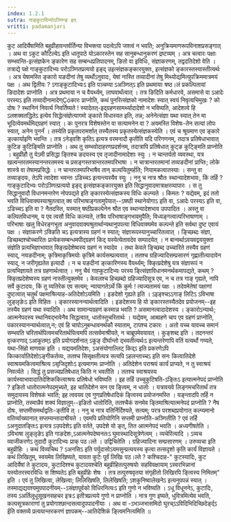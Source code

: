 ```yaml
---
index: 1.2.1
sutra: गाङ्कुटादिभ्योऽञ्णिन्ङ् इत्
vritti: padamanjari
---
```


  कुट आदिर्येषामिति बहुव्रीहावन्तर्वर्तिन्या विभक्त्या पदत्वेऽपि जश्त्वं न भवति; अनुक्रियमाणरूपविनाशप्रसङ्गात् । अथ वा ऽकुट कौटिल्येऽ इति धातुपाठे योऽकारस्तेन सह सानुबन्धानुकरणं द्रष्टव्यम् । अत्र चत्वारः पक्षाः सम्भवन्ति-इत्संज्ञकेन ङ्कारेण सह सम्बन्धप्रतिपादनम्, ङितो वा इविधिः, संज्ञाकरणम्, तद्वदतिदेशो वेति । तत्राद्ये पक्षे गाङ्कुटादिभ्यः परोऽञ्णितप्रत्ययो इङ्द् उइत्संज्ञकङ्कारयुक्तः, इत्संज्ञको ङ्कारस्तस्यास्तीत्यर्थः । अत्र येषामस्ति ङ्कारो यङदीनां तेषु व्यर्थोऽनुवादः, येषां नास्ति तव्यादीनां तेषु मिथ्योद्यमित्युपक्रिममात्रमयं पक्षः । अथ द्वितीयः ? ऽगाङ्कुटादिभ्यःऽ इति पञ्चम्या ऽअञ्णित्ऽ इति प्रथमायाः षष्ठ।लं प्रकल्पितायां ङिदादेशः प्राप्नोति । अत्र प्रथमाया न च वैयर्थ्यम्, लाघवार्थंत्वात् । तत्र ङिदिति कर्मधारये, असमासे वा ऽआदेः परस्यऽ इति तव्यादीनामादेण्Çóकारः प्राप्नोति, कथं पुनरित्संज्ञको नामादेशः स्यात् स्वयं निवृत्यभिमुखः ? को दोषः ? स्थानिनं निवर्त्य निवर्तिष्यते ! स्यादेतत्-इद्ग्रहणसामर्थ्यादादेशो न भविष्यति, आदेशत्वे हि ऽलशक्वतद्धितेऽ इत्येव सिद्धेत्संज्ञेत्यागमो ङ्कारो विधास्यत इति, तन्न; अनेनेत्संज्ञा यथा स्यात् तेन मा भूदित्येवमर्थमिद्ग्रहणं स्यात् । कः पुनरत्र विशेषस्तेन वा सत्यामनेन वा ? अयमस्ति विशेषः-तेन सत्यां लोपः स्यात्, अनेन पुनर्नं । तस्येति प्रकृतपरामर्शात् तस्यैतस्य प्रकृतस्येत्संज्ञकस्येति । एवं च श्रूयमाण एव ङ्कारे ङ्त्कार्याइणि भवन्ति । तत्र ऽनेड्वशि कृतिऽ इत्यत्र वरमनादौ कृतीति यदि परिगणनम्, तदात्र प्रतिषेधाभावात् कुटिङ कुटिङ्मिति प्राप्नोति । अथ तु सम्भवोदाहरणप्रदर्शनम्, तदात्रापि प्रतिषेधात् कुट्ङ कुट्ङ्मिति प्राप्नोति । बहुव्रीहौ तु येऽमी प्रसिद्धा ङ्तिश्च ङदयस्य एव तृजादीनामादेशाः स्युः । न चान्तर्यतो व्यवस्था, यत्र खल्वन्तरतमस्यानन्तरतमस्य च प्रसङ्गस्तत्रान्तरतमपरिभाषा । न चात्रान्तरतमानां तव्यङदीनां प्राप्तिः; लोके शास्त्रे वा तेषामप्रसिद्धेः । न चान्तरतमपरिभाषैव तान् कल्पयितुमर्हति; नियामकत्वातस्याः । सन्तु वा तव्याङ्दयः, तेऽपि त्वादेशा भवन्तः ऽडिच्चऽ इत्यन्त्यस्यैव स्युः । ननु च नात्र श्रौतः स्थान्यादेशभावः, किं तर्हि ? गाङ्कुटादिभ्यः परोऽञ्णित्प्रत्ययो इङ्द् इत्संज्ञकङ्कारयुक्त इति सिद्धानुवादमात्राक्षरव्यापारः । स तु सिद्धानुवादौ विधानमन्तरेण नोपपद्यते इति ङ्कारस्येत्संज्ञकस्य विधिः कल्प्यते । किमतः ? यद्येवम्, इदं ततो भवति विधिवाक्यस्याश्रुतत्वात् क्व परिभाषाङ्गतामुपेयात्--ऽषष्ठी स्थानेयोगाऽ इति वा, ऽआदेः परस्यऽ इति वा, ऽडिच्चऽ इति वा ? नैतदस्ति, यस्मात् षष्ठीप्रकल्पेनेन श्रौत एव स्थान्यादेशभाव उपपादितः । अस्तु वा कल्पितविधानम्, य एव त्वसौ विधिः कल्प्यते, तत्रैव परिभाषाङ्गभावमुपैति; विध्यङ्गत्वात्परिभाषाणाम् । परिभाषाः खलु विधेरङ्गभूता अनुवादवाक्यश्रुतार्थान्यथानुपपत्या विधिवाक्यमेव कल्पन्ते इति सर्वथा दुष्ट एवायं पक्षः । संज्ञाकरणे ऽक्ङिति चऽ इत्यत्रास्य ग्रहणं न स्यात्; संज्ञारूपस्यानुच्चारितत्वात् । ङ्च्छिब्दः संज्ञा, डिच्छब्दश्चोच्चारितः प्रत्येकसम्बन्धमपीद्ग्रहणं किद् यस्येत्येतावदेव सम्पादयेत् । न बान्वर्थाऽवयवद्वययुक्ता संज्ञेति प्रत्यभिज्ञाभावात् क्ङ्त्प्रिदेशेष्वस्य ग्रहणं न स्यादेव । तथा केवले ङ्च्छिब्द उच्चारिते तस्यैव ग्रहणं स्याद्, नयङदीनाम्; कृत्रिमाकृत्रिमयोः कृत्रिमे कार्यसम्प्रत्ययात् । ततश्च ग्रहिज्यादिसम्प्रसारणं गृह्णातीत्यादावेन स्याद्, न जरीगृह्यतेत इत्यादौ । न च यङदीनां ङ्त्कारिणस्य वैयर्थ्यम्; क्ङ्त्प्रिदेशेषु यत्र संज्ञारूपं न प्रत्यभिज्ञायते तत्र ग्रहणार्थत्वात् । ननु चैवं गाह्कुटादिभ्यः परस्य ङ्त्सिंज्ञाविधानमनर्थकमापद्यते, कथम् ? क्ङ्तिप्रदेशेष्वस्य ग्रहणं नास्तीत्युक्तमेव । केवलश्च हिच्छब्दो ग्रहिज्यादिसूत्र एव, न च तत्र गाङ् गृह्यते, नापि सर्वे कुटादयः, किं तु व्यतिरेक एव सत्यम्; न्यायागतेऽर्थे किं कुर्मः ! त्यज्यतामयं पक्षः । तदेवमेतेषां पक्षाणां दुष्टत्वात् चतुर्थं पक्षमाश्रित्याह-अतिदेशोऽयमिति । इङदेशो गृह्यते इति । ऽइङ्श्चऽऽगाङ् लिटिऽ ऽविभाषा लुङ्लृङेःऽ इति विहितः । ङ्कारस्यानन्यार्थत्वादिति । इङदेशस्य हि यो ङ्कारस्तस्यैतदेव प्रयोजनम्--इह तस्यैव ग्रहणं यथा स्यादिति । अथ सामान्यग्रहणं कस्मान्न भवति ? असमानत्वादादेशस्य । ङ्कारोऽन्यार्थः; आत्मनेपदस्य स्थानिवद्भावेनैव सिद्धत्वात्, धातोस्तुचरितार्थः । यद्येवम्, आब्ग्रहणे चाप एव ग्रहणं प्राप्नोति, पकारस्यानन्यार्थत्वात्,न; एवं हि चापोऽनुबन्धावनर्थकौ स्याताम्, टापश्च टकारः । अतो यच्च यावच्च समानं सम्भवति चरितार्थपित्वमचरितार्थपित्वमपि तत्सर्वमाश्रीयते, न चाब्रूपमेवयावत् । कुङ्शब्द इति । तदनन्तरं वृत्करणाद् ऽआकूतम्ऽ इति प्रयोगदर्शनात् ऽकूङ् दीर्घान्तो द्भवतीत्यर्थःऽ इत्यन्तरेणापि वतिं वत्यर्थो गम्यते, यथा-सिंहो माणवक इति । यद्ययमतिदेशः, ऽअसंयोगाल्लिट् किद्ऽ इति प्रकरणेऽपि कित्कार्यातिदेशोऽङ्गीकर्तव्यः, ततश्च सिसृक्षतीत्यत्र सत्यपि ऽहलन्ताच्चऽ इति सनः कित्वातिदेशे स्वाश्रयमकित्वमाश्रित्य ऽसृजिदृशोःऽ इत्यमागमः प्राप्नोति । अतिदेशेन पराश्रयं कार्यं प्राप्यते, न तु स्वाश्रयं निवर्त्यते । सिद्धं तु प्रसज्यप्रतिषेधात् किति न भवतीति । ततश्च स्वाश्रयस्य कार्यस्याभावादातिदेशिककित्वाश्रयः प्रतिषेधो भविष्यति । इह तर्हि उच्चुकुटिषति-ऽङ्तिःऽ इत्यात्मनेपदं प्राप्नोति ? इङितो धातोरात्मनेपदमुच्यते, इह चातिदेशेन सन एव ङ्त्विम्, न धातोः । यत्रावयवे लिङ्गमचरितार्थं तत्र समुदायस्य विशेषकं भवति; इह त्ववयव एव गुणप्रतिषेधादिकं ङ्त्विस्य प्रयोजनमस्ति । यङ्न्तादपि तर्हि न प्राप्नोति, तस्मान्नैवं शक्यं विज्ञातुम्--इङितो धातोरिति, ततश्चैकं सनमेव ङ्तिमाश्रित्यात्मनेपदं प्राप्नोति ? नैष दोषः, सप्तमीसमर्थाद्वतिः-ङ्तीवि त् । ननु च नात्र वतिर्निर्दिश्यते, सत्यम्; परत्र परशब्दप्रयोगात् कल्प्यमानो वतिर्व्याख्यानात् सप्तम्यन्तादाश्रीयते । एवमपि प्रतियोगिनि सप्तमी प्राप्नोति-अञ्णितीति ? एवं तर्हि ऽअनुदातङ्तिःऽ इत्यत्र ऽउपदेशेऽ इति वर्तते, उपदेशे यो ङ्त्, तित आत्मनेपदं भवति । अध्यगीषतेति । ऽविभाषा लुङ्लृङेऽ इति गाङदेशः,ऽआत्मनेपदेष्वनतःऽ घुमास्थादिसूत्रेणेत्वम् । व्यचेरित्यादि । ऽव्यच व्याजीकरणेऽ तुदादौ कुटादिभ्यः प्राक् पठ।ल्ते । उद्विचितेति । ग्रहिज्यादिना सम्प्रसारणम् । उरुव्यचा इति बहुव्रीहिः । कथं विव्यचिथ ? ऽअनसिऽ इति पर्युदासोऽयमसुन्प्रत्ययस्य कृत्वा तत्सदृशो कृति कार्यं विज्ञायते । कथं लिखितुम्, स्वयमेव लिखिष्यते, यावता कुटेः पूर्वं लिखिः पठ।ल्ते ? कश्चिदाह-" कुटस्यादिः, कुट आदिर्येषां ते कुटादयः, कुटादिश्श्च कुटादयश्चेति बहूव्रीहितत्पुरुषयोः सहविवक्षायाम् ऽस्वरभिन्नानां यस्योतरस्वरविधिः स शिष्यतेऽ इति बहुव्रीहेः शेषः । तत्र तत्पुरुषवृतया संगृहीतो लिखिरपि ङ्त्विस्य निमितम्" इति । एवं तु लिखित्वा, लेखित्वा; लिलिखिषति, लिलेखिषति; ऽशकुनिष्वालेखनेऽ इत्यनुपपन्नं स्यात् । तस्माद्यद्यवश्यमुपपादनीयम्--ऽसंज्ञापूर्वको विधिरनित्यःऽ इति गुणो न भविष्यति । ऽधू विधूननेऽ, कुटादिः, तस्य ऽअर्तिलूधूसूखनसहचर इत्रःऽ इतीत्रप्रत्यये गुणो न प्राप्नोति । नात्र गुण इष्यते, धुवित्रमित्येव भवति, कल्पसूत्रकाराणां तु प्रयोगाश्छान्दसत्वादुपपादनीयाः । अथ वा -ऽभञ्जभासमिदो घुरच्ऽऽविदिभिदिच्छिदेर्ङ्द्ऽ ईति वक्तव्ये प्रत्ययान्तरकरणं ज्ञापकम्--आतिदेशिकं ङ्त्विमनित्यमिति ॥